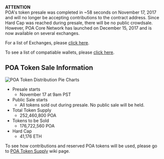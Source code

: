 __**ATTENTION**__  
  POA's token presale was completed in ~58 seconds on November 17, 2017 and will no longer be accepting contributions to the contract address. Since Hard Cap was reached during presale, there will be no public crowdsale.  However, POA Core Network has launched on December 15, 2017 and is now available on several exchanges.  

   For a list of Exchanges, please [click here](POA-on-Exchanges).

  To see a list of compatiable wallets, please [click here](Wallets).

  ## POA Token Sale Information

  ![POA Token Distribution Pie Charts](https://github.com/poanetwork/wiki/blob/master/assets/imgs/poa/token-sale-info/token-distribution-chart.png)


  - Presale starts
    - November 17 at 9am PST
  - Public Sale starts
    - All tokens sold out during presale. No public sale will be held.
  - Total Token Supply
    - 252,460,800 POA
  - Tokens to be Sold
    - 176,722,560 POA
  - Hard Cap
    - 41,176 ETH  

   To see how contributions and reserved POA tokens will be used, please go to [POA Token Supply](POA-Token-Supply) wiki page.
